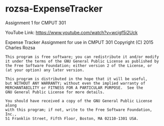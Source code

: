 # rozsa-ExpenseTracker
Assignment 1 for CMPUT 301

YouTube Link: https://www.youtube.com/watch?v=wcigf5i2Uck

 Expense Tracker Assignment for use in CMPUT 301
    Copyright (C) 2015  Charles Rozsa

    This program is free software; you can redistribute it and/or modify
    it under the terms of the GNU General Public License as published by
    the Free Software Foundation; either version 2 of the License, or
    (at your option) any later version.

    This program is distributed in the hope that it will be useful,
    but WITHOUT ANY WARRANTY; without even the implied warranty of
    MERCHANTABILITY or FITNESS FOR A PARTICULAR PURPOSE.  See the
    GNU General Public License for more details.

    You should have received a copy of the GNU General Public License along
    with this program; if not, write to the Free Software Foundation, Inc.,
    51 Franklin Street, Fifth Floor, Boston, MA 02110-1301 USA.
